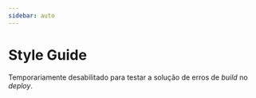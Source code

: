 ```yaml
---
sidebar: auto
---
```


# Style Guide

Temporariamente desabilitado para testar a solução de erros de _build_ no _deploy_.
